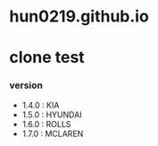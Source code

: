 # hun0219.github.io
# clone test


### version
- 1.4.0 : KIA
- 1.5.0 : HYUNDAI
- 1.6.0 : ROLLS
- 1.7.0 : MCLAREN
